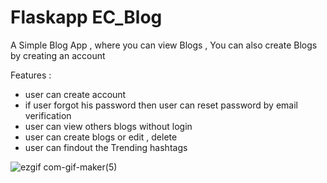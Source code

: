 # Flaskapp EC_Blog

A Simple Blog App , where you can view Blogs , You can also create Blogs by creating an account 

Features :
- user can create account 
- if user forgot his password then user can reset password by email verification
- user can view others blogs without login
- user can create blogs or edit , delete 
- user can findout the Trending hashtags 

![ezgif com-gif-maker(5)](https://user-images.githubusercontent.com/55757415/120027672-49332e00-c011-11eb-8064-156a3b783fe4.gif)

